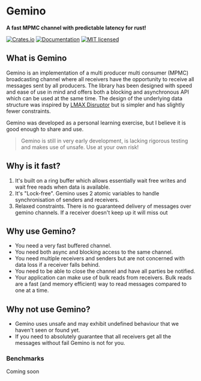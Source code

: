 # Gemino
**A fast MPMC channel with predictable latency for rust!**

[![Crates.io][crates-badge]][crates-url]
[![Documentation][doc-badge]][doc-url]
[![MIT licensed][mit-badge]][mit-url]

[crates-badge]: https://img.shields.io/crates/v/gemino.svg
[crates-url]: https://crates.io/crates/gemino
[mit-badge]: https://img.shields.io/badge/license-MIT-blue.svg
[mit-url]: https://github.com/lochlanna/gemino/blob/main/LICENSE
[doc-badge]: https://docs.rs/gemino/badge.svg
[doc-url]: https://docs.rs/gemino

## What is Gemino
Gemino is an implementation of a multi producer multi consumer (MPMC) broadcasting channel where all receivers have the 
opportunity to receive all messages sent by all producers. The library has been designed with speed and ease of use in mind
and offers both a blocking and asynchronous API which can be used at the same time. The design of the underlying data structure 
was inspired by [LMAX Disruptor](https://lmax-exchange.github.io/disruptor/) but is simpler and has slightly fewer constraints.

Gemino was developed as a personal learning exercise, but I believe it is good enough to share and use.
> Gemino is still in very early development, is lacking rigorous testing and makes use of unsafe. Use at your own risk!

## Why is it fast?
1. It's built on a ring buffer which allows essentially wait free writes and wait free reads when data is available.
2. It's "Lock-free". Gemino uses 2 atomic variables to handle synchronisation of senders and receivers.  
3. Relaxed constraints. There is no guaranteed delivery of messages over gemino channels. If a receiver doesn't keep up it will miss out

## Why use Gemino?

* You need a very fast buffered channel.
* You need both async and blocking access to the same channel.
* You need multiple receivers and senders but are not concerned with data loss if a receiver falls behind.
* You need to be able to close the channel and have all parties be notified.
* Your application can make use of bulk reads from receivers. 
Bulk reads are a fast (and memory efficient) way to read messages compared to one at a time.

## Why not use Gemino?

* Gemino uses unsafe and may exhibit undefined behaviour that we haven't seen or found yet.
* If you need to absolutely guarantee that all receivers get all the messages without fail Gemino is not for you.

### Benchmarks
Coming soon